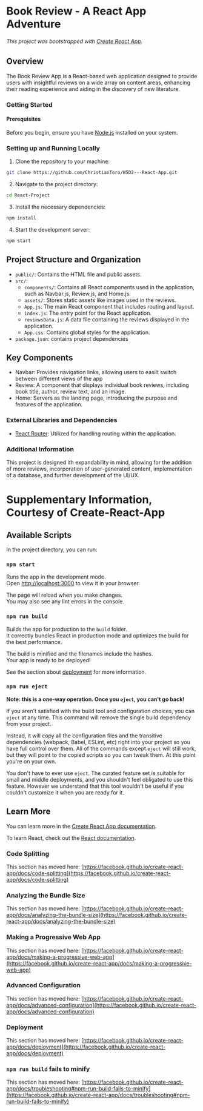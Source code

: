 # Book Review - A React App Adventure
###### This project was bootstrapped with [Create React App](https://github.com/facebook/create-react-app).

## Overview

The Book Review App is a React-based web application designed to provide users with insightful reviews on a wide array on content areas, enhancing their reading experience and aiding in the discovery of new literature.

### Getting Started

#### Prerequisites
Before you begin, ensure you have [Node.js](Nodejs.org) installed on your system.


### Setting up and Running Locally

1. Clone the repository to your machine: 
```bash
git clone https://github.com/ChristianToro/W5D2---React-App.git
```
2. Navigate to the project directory:
```bash
cd React-Project
```
3. Install the necessary dependencies:
```bash
npm install
```
4. Start the development server:
```bash
npm start
```

## Project Structure and Organization

 - `public/`: Contains the HTML file and public assets.
 - `src/`:
    - `components/`: Contains all React components used in the application, such as Navbar.js, Review.js, and Home.js.
    - `assets/`: Stores static assets like images used in the reviews.
    - `App.js`: The main React component that includes routing and layout.
    - `index.js`: The entry point for the React application.
    - `reviewsData.js`: A data file containing the reviews displayed in the application.
    - `App.css`: Contains global styles for the application.
- `package.json`: contains project dependencies

## Key Components
- Navbar: Provides navigation links, allowing users to easilt switch between different views of the app
- Review: A component that displays individual book reviews, including book title, author, review text, and an image.
- Home: Servers as the landing page, introducing the purpose and features of the application.

### External Libraries and Dependencies
- [React Router](https://reactorrouter.com/en/main): Utilized for handling routing within the application.


### Additional Information
This project is designed ith expandability in mind, allowing for the addition of more reviews, incorporation of user-generated content, implementation of a database, and further development of the UI/UX. 


# Supplementary Information, Courtesy of Create-React-App

## Available Scripts

In the project directory, you can run:

### `npm start`

Runs the app in the development mode.\
Open [http://localhost:3000](http://localhost:3000) to view it in your browser.

The page will reload when you make changes.\
You may also see any lint errors in the console.


### `npm run build`

Builds the app for production to the `build` folder.\
It correctly bundles React in production mode and optimizes the build for the best performance.

The build is minified and the filenames include the hashes.\
Your app is ready to be deployed!

See the section about [deployment](https://facebook.github.io/create-react-app/docs/deployment) for more information.

### `npm run eject`

**Note: this is a one-way operation. Once you `eject`, you can't go back!**

If you aren't satisfied with the build tool and configuration choices, you can `eject` at any time. This command will remove the single build dependency from your project.

Instead, it will copy all the configuration files and the transitive dependencies (webpack, Babel, ESLint, etc) right into your project so you have full control over them. All of the commands except `eject` will still work, but they will point to the copied scripts so you can tweak them. At this point you're on your own.

You don't have to ever use `eject`. The curated feature set is suitable for small and middle deployments, and you shouldn't feel obligated to use this feature. However we understand that this tool wouldn't be useful if you couldn't customize it when you are ready for it.

## Learn More

You can learn more in the [Create React App documentation](https://facebook.github.io/create-react-app/docs/getting-started).

To learn React, check out the [React documentation](https://reactjs.org/).

### Code Splitting

This section has moved here: [https://facebook.github.io/create-react-app/docs/code-splitting](https://facebook.github.io/create-react-app/docs/code-splitting)

### Analyzing the Bundle Size

This section has moved here: [https://facebook.github.io/create-react-app/docs/analyzing-the-bundle-size](https://facebook.github.io/create-react-app/docs/analyzing-the-bundle-size)

### Making a Progressive Web App

This section has moved here: [https://facebook.github.io/create-react-app/docs/making-a-progressive-web-app](https://facebook.github.io/create-react-app/docs/making-a-progressive-web-app)

### Advanced Configuration

This section has moved here: [https://facebook.github.io/create-react-app/docs/advanced-configuration](https://facebook.github.io/create-react-app/docs/advanced-configuration)

### Deployment

This section has moved here: [https://facebook.github.io/create-react-app/docs/deployment](https://facebook.github.io/create-react-app/docs/deployment)

### `npm run build` fails to minify

This section has moved here: [https://facebook.github.io/create-react-app/docs/troubleshooting#npm-run-build-fails-to-minify](https://facebook.github.io/create-react-app/docs/troubleshooting#npm-run-build-fails-to-minify)
